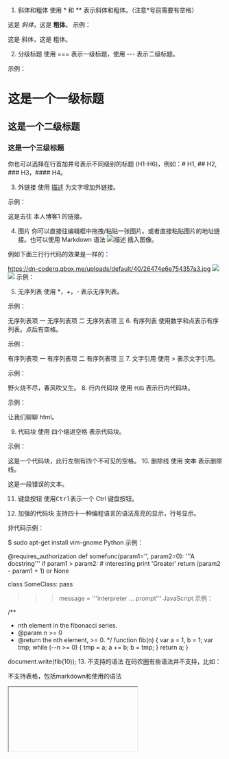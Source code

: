 1. 斜体和粗体
使用 * 和 ** 表示斜体和粗体。（注意*号前需要有空格）

这是 *斜体*，这是 **粗体**。
示例：

这是 斜体，这是 粗体。

2. 分级标题
使用 === 表示一级标题，使用 --- 表示二级标题。

示例：

这是一个一级标题
============================

这是一个二级标题
--------------------------------------------------

### 这是一个三级标题
你也可以选择在行首加井号表示不同级别的标题 (H1-H6)，例如：# H1, ## H2, ### H3，#### H4。

3. 外链接
使用 [描述](链接地址) 为文字增加外链接。

示例：

这是去往 本人博客1 的链接。

4. 图片
你可以直接往编辑框中拖拽/粘贴一张图片。或者直接粘贴图片的地址链接。也可以使用 Markdown 语法 ![描述](图片链接地址) 插入图像。

例如下面三行行代码的效果是一样的：

https://dn-coderq.qbox.me/uploads/default/40/26474e6e754357a3.jpg
<img src="https://dn-coderq.qbox.me/uploads/default/40/26474e6e754357a3.jpg" />
![](https://dn-coderq.qbox.me/uploads/default/40/26474e6e754357a3.jpg)
示例：



5. 无序列表
使用 *，+，- 表示无序列表。

示例：

无序列表项 一
无序列表项 二
无序列表项 三
6. 有序列表
使用数字和点表示有序列表。点后有空格。

示例：

有序列表项 一
有序列表项 二
有序列表项 三
7. 文字引用
使用 > 表示文字引用。

示例：

野火烧不尽，春风吹又生。
8. 行内代码块
使用 `代码` 表示行内代码块。

示例：

让我们聊聊 html。

9. 代码块
使用 四个缩进空格 表示代码块。

示例：

这是一个代码块，此行左侧有四个不可见的空格。
10. 删除线
使用 <del>文本</del> 表示删除线。

这是一段错误的文本。

11. 键盘按钮
使用<kbd>Ctrl</kbd>表示一个 Ctrl 键盘按钮。

12. 加强的代码块
支持四十一种编程语言的语法高亮的显示，行号显示。

非代码示例：

$ sudo apt-get install vim-gnome
Python 示例：

@requires_authorization
def somefunc(param1='', param2=0):
    '''A docstring'''
    if param1 > param2: # interesting
        print 'Greater'
    return (param2 - param1 + 1) or None

class SomeClass:
    pass

>>> message = '''interpreter
... prompt'''
JavaScript 示例：

/**
* nth element in the fibonacci series.
* @param n >= 0
* @return the nth element, >= 0.
*/
function fib(n) {
  var a = 1, b = 1;
  var tmp;
  while (--n >= 0) {
    tmp = a;
    a += b;
    b = tmp;
  }
  return a;
}

document.write(fib(10));
13. 不支持的语法
在码农圈有些语法并不支持，比如：

不支持表格，包括markdown和使用<table>的语法
<iframe> 标签